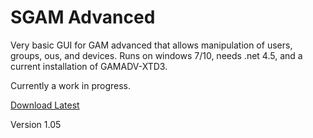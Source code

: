 # SGAM Advanced
Very basic GUI for GAM advanced that allows manipulation of users, groups, ous, and devices. Runs on windows 7/10, needs .net 4.5, and a current installation of GAMADV-XTD3.

Currently a work in progress.

[Download Latest](https://github.com/RecreationalGarbage/SGAM/releases/download/1.05/SGAM_ADV_1_0_5.zip)

Version 1.05


